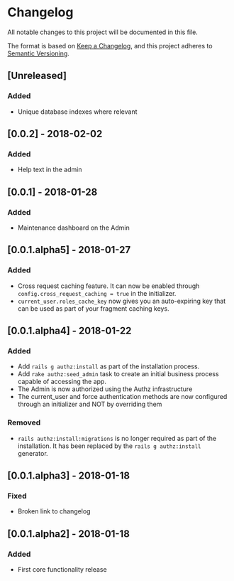 # Changelog
All notable changes to this project will be documented in this file.

The format is based on [Keep a Changelog](https://keepachangelog.com/en/1.0.0/),
and this project adheres to [Semantic Versioning](https://semver.org/spec/v2.0.0.html).

## [Unreleased]
### Added
- Unique database indexes where relevant

## [0.0.2] - 2018-02-02
### Added
- Help text in the admin

## [0.0.1] - 2018-01-28
### Added
- Maintenance dashboard on the Admin

## [0.0.1.alpha5] - 2018-01-27
### Added
- Cross request caching feature. It can now be enabled through `config.cross_request_caching = true`
in the initializer.
- `current_user.roles_cache_key` now gives you an auto-expiring key that can be used as part of
your fragment caching keys.


## [0.0.1.alpha4] - 2018-01-22
### Added
- Add `rails g authz:install` as part of the installation process.
- Add `rake authz:seed_admin` task to create an initial business process
capable of accessing the app.
- The Admin is now authorized using the Authz infrastructure
- The current_user and force authentication methods are now 
configured through an initializer and NOT by overriding them

### Removed
- `rails authz:install:migrations` is no longer required as part of the installation.
It has been replaced by the `rails g authz:install` generator.
  

## [0.0.1.alpha3] - 2018-01-18
### Fixed
- Broken link to changelog

## [0.0.1.alpha2] - 2018-01-18
### Added
- First core functionality release